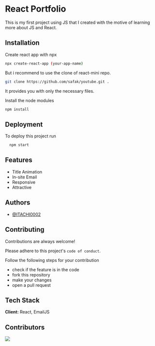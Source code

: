 
# React Portfolio

This is my first project using JS that I created with the motive
of learning more about JS and React.





## Installation

Create react app with npx

```bash
npx create-react-app (your-app-name)
```

But i recommend to use the clone of react-mini repo.

```bash
git clone https://github.com/safak/youtube.git .
```
It provides you with only the necessary files.

Install the node modules 

```bash
npm install
```


    
## Deployment

To deploy this project run

```bash
  npm start
```


## Features

- Title Animation
- In-site Email
- Responsive
- Attractive


## Authors

- [@ITACHI0002](https://github.com/ITACHI0002)


## Contributing

Contributions are always welcome!

Please adhere to this project's `code of conduct`.

Follow the following steps for your contribution
- check if the feature is in the code
- fork this repository
- make your changes
- open a pull request


## Tech Stack

**Client:** React, EmailJS

## Contributors

<a href="https://github.com/ITACHI0002/react-js-portfolio/graphs/contributors">
  <img src="https://contrib.rocks/image?repo=ITACHI0002/react-js-portfolio" />
</a>



